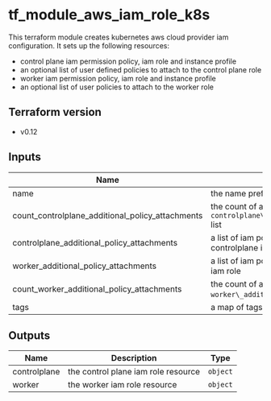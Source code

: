 # tf_module_aws_iam_role_k8s

This terraform module creates kubernetes aws cloud provider iam configuration. It sets up the following resources:

* control plane iam permission policy, iam role and instance profile
* an optional list of user defined policies to attach to the control plane role
* worker iam permission policy, iam role and instance profile
* an optional list of user policies to attach to the worker role

## Terraform version

* v0.12


## Inputs

| Name | Description | Type | Default | Required |
|------|-------------|:----:|:-----:|:-----:|
| name | the name prefix of the iam resources | `string` | n/a | yes |
| count\_controlplane\_additional\_policy\_attachments | the count of arns in the `controlplane\_additional\_policy\_attachments` list | `number` | `0` | no |
| controlplane\_additional\_policy\_attachments | a list of iam policy arns attached to the controlplane iam role| `list(string)` | `[]` | no |
| worker\_additional\_policy\_attachments | a list of iam policy arns attached to the worker iam role| `list(string)` | `[]` | no |
| count\_worker\_additional\_policy\_attachments | the count of arns in the `worker\_additional\_policy\_attachments` list | `number` | `0` | no |
| tags | a map of tags to create on taggable resources | `map(string)` | `{}` | no |

## Outputs

| Name | Description | Type |
|------|-------------|:------:|
| controlplane |  the control plane iam role resource | `object` |
| worker | the worker iam role resource  | `object` |
